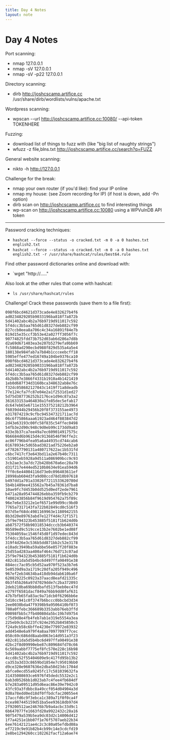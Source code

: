 ```yaml
---
title: Day 4 Notes
layout: note
---
```


# Day 4 Notes

Port scanning:

- nmap 127.0.0.1
- nmap -sV 127.0.0.1
- nmap -sV -p22 127.0.0.1

Directory scanning:

- dirb http://joshcscamp.artifice.cc /usr/share/dirb/wordlists/vulns/apache.txt

Wordpress scanning:

- wpscan --url http://joshcscamp.artifice.cc:10080/ --api-token TOKENHERE

Fuzzing:

- download list of things to fuzz with (like "big list of naughty strings")
- wfuzz -z file,blns.txt http://joshcscamp.artifice.cc/search?q=FUZZ

General website scanning:

- nikto -h http://127.0.0.1

Challenge for the break:

- nmap your own router (if you'd like): find your IP online
- nmap my house: (see Zoom recording for IP) (if host is down, add -Pn option)
- dirb scan on http://joshcscamp.artifice.cc to find interesting things
- wp-scan on http://joshcscamp.artifice.cc:10080 using a WPVulnDB API token

---

Password cracking techniques:

- `hashcat --force --status -o cracked.txt -m 0 -a 0 hashes.txt english2.txt`
- `hashcat --force --status -o cracked.txt -m 0 -a 0 hashes.txt english2.txt -r /usr/share/hashcat/rules/best64.rule`

Find other password dictionaries online and download with:

- `wget "http://....."

Also look at the other rules that come with hashcat:

- `ls /usr/share/hashcat/rules`

Challenge! Crack these passwords (save them to a file first):

```
098f6bcd4621d373cade4e832627b4f6
ad0234829205b9033196ba818f7a872b
5d41402abc4b2a76b9719d911017c592
5f4dcc3b5aa765d61d8327deb882cf99
827ccb0eea8a706c4c34a16891f84e7b
819d15e35ccf3b53e42a027ff3056f7c
90774825fdd73b752d03ab6d286a7d8b
d2a69d671403ea3e207b5279efa9bb69
fc5868ad290ecbd988f829d535a4a5e4
180138e984fab7a7b84b1ccceebcff18
5985effe477ed16749a104be9376ca10
098f6bcd4621d373cade4e832627b4f6
ad0234829205b9033196ba818f7a872b
5d41402abc4b2a76b9719d911017c592
5f4dcc3b5aa765d61d8327deb882cf99
4b2b8b7e3866f4331b1910a4b1421419
1eb0d687f34d3160bca348632ab8e76c
f32dc058682127043c1419f71a8deadb
77e124cfa7fc87e04e2a1f2531d1ed27
5d75d387736252b2176ce1d94c87a3a2
361633153a464830a1fe85dec5efab17
dc647eb65e6711e155375218212b3964
f6039d44b29456b20f8f373155ae4973
a317874219c9cfbc945347321711ac7d
06c6f75866aaa61923ad464f803847d2
2d43e63193c00fc58f835c54ffec0498
54fb3e2d90c948c9d0eb99c173dd9a83
433e3b37ca7ee49a7ec609014917575c
9b6684d6b9615d4c91368546f96ffe2c
ac06f796b4fea95a6a44935cd744cab6
01678934c5d65bad3821ad75226eb2a0
af78267790131a480717622ac1b531fd
c6bc7417cf3e643bd11a2e67b40c7311
c51901eb5928a9d511a086909bcc9c93
3cb2ae3c3a7dc72b428b670a6ec28a70
d31f217e444ed5210b8634e91ea594d6
fff0c6e44004116d73e0c096403611ef
28998ab604d3fa9d08ccd78d10b97618
b497dd1a701a33026f7211533620780d
5b4b1489ee415562a7b45a78361d7ba8
10ae9fc7d453b0dd525d0edf2ede7961
b471a28a954744826ebba359fb9cb279
f400243856b84f9619d954762a75f89c
96e7e6e33212e1ef6571e99d99cc9bd0
7765a7317143fa722b02849cd0c516f3
037d5ef68dc4981169963e1180942155
8b3d20e89763abd7e127f4d4c72f1571
25f9e794323b453885f5181f1b624d0b
ab87572f58b90318534dcccb3b640374
9b589ed9c519cce13b2e7602be1ed08f
75304059ac1546f45d8f1d97edec843d
5f4dcc3b5aa765d61d8327deb882cf99
319f4d26e3c536b5dd871bb2c52e3178
e10adc3949ba59abbe56e057f20f883e
25d55ad283aa400af464c76d713c07ad
25f9e794323b453885f5181f1b624d0b
482c811da5d5b4bc6d497ffa98491e38
884ecc7ac05cb5d52aa970f523a3b7e6
5e0539d9a3a1719c20dfa205f949c496
967ef2eb34634ba418db94dab610ba6f
620829225c0923a37aacd8eafd21335c
0b3f45b266a97d7029dde7c2ba372093
2deb210ba69bb8dbafd513fbeb0ec47d
e2797f6581dacf849a76bb9dd0faf631
47b7bfb65fa83ac9a71dcb0f6296bb6e
5d10cc941c0f3747b6bccc0bbcbd3d34
2ee0030bda47f9398b9a9506410bf073
780a0ffebc366689b3353abb76eb3ffd
00098fbb5c7fb40080da5bc19b7d9754
c75d9d8e4fb4feb7ab1e319e5554a3ea
225eb9cbcb223fc924e2952b845850c5
f24a9cb58c6bffe4230e779972e83932
add4548e6a979f4a8aa70977097f7cec
058c69c686dd8aabd063e14d951a3f23
482c811da5d5b4bc6d497ffa98491e38
d2bc2f8d09990ebe87c809684fd78c66
6c569aabbf7775ef8fc570e228c16b98
5d41402abc4b2a76b9719d911017c592
4ccd8c52f55404609e9c417fd95b13b2
ca353a3d33c8659bd1854e7c95019bb0
d9ce320e9607636e2dba50d23dc1704d
abfce0ecd55a9245fc17c581039632fa
31435008693ce6976f45dedc5532e2c1
6ab3d0526bb1d023ab7c4fee4fb684df
b7e283a09511d95d6eac86e39e7942c0
43fc93a3fdbbc8a49ccf054d04904a3d
8d8a78edd0ed18df0ffbdcfac20055e4
17accfd6c9f3ebca1c389a71f0f0ca4f
bcea987445159d51ba5ee93618db97d4
2f9200512ae24676b7b9a4acbc33d9c1
6b647077fe1663fd20a9922432c28a16
90f5479a539b5ea9dc03d2c14006d412
1f7a4251e1bb07f1e76f5707aeb22b34
6ee76142121ae4c2c3c80a05efdbd08a
ef7219c9e91b82b4cb99c14e3cdcfd19
2e8be1294260cc102262facf12a6ae74
```
